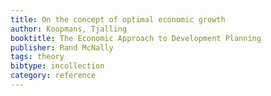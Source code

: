 ```yaml
---
title: On the concept of optimal economic growth
author: Koopmans, Tjalling
booktitle: The Economic Approach to Development Planning
publisher: Rand McNally
tags: theory
bibtype: incollection
category: reference
---
```

